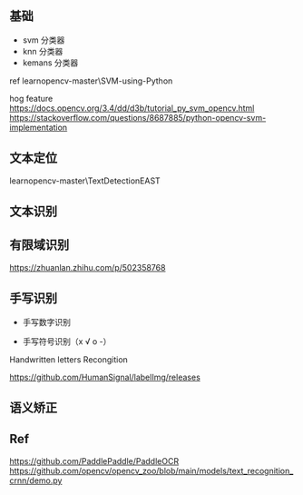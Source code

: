 
## 基础  

+ svm 分类器  
+ knn 分类器 
+ kemans 分类器    

ref learnopencv-master\SVM-using-Python

hog feature   
https://docs.opencv.org/3.4/dd/d3b/tutorial_py_svm_opencv.html    
https://stackoverflow.com/questions/8687885/python-opencv-svm-implementation


## 文本定位  

learnopencv-master\TextDetectionEAST   

## 文本识别   


## 有限域识别    
https://zhuanlan.zhihu.com/p/502358768   


## 手写识别    

+ 手写数字识别

+ 手写符号识别（x √ o -）   

Handwritten letters Recongition   

https://github.com/HumanSignal/labelImg/releases   

## 语义矫正    


## Ref   
https://github.com/PaddlePaddle/PaddleOCR   
https://github.com/opencv/opencv_zoo/blob/main/models/text_recognition_crnn/demo.py   
